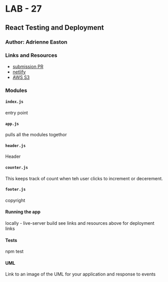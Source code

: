 # LAB - 27

## React Testing and Deployment

### Author: Adrienne Easton

### Links and Resources
* [submission PR](https://github.com/401-advanced-javascript-aeaston/lab27-react-testing-and-deployment/pull/1)
* [netlify](https://inspiring-golick-212f68.netlify.com)
* [AWS S3](http://ae-react-testing-and-deployment.s3-website-us-west-2.amazonaws.com)

### Modules

#### `index.js`

entry point

#### `app.js`

pulls all the modules togethor

#### `header.js`

Header

#### `counter.js`

This keeps track of count when teh user clicks to increment or decerement.

#### `footer.js`

copyright

#### Running the app

locally - live-server build
see links and resources above for deployment links

#### Tests

npm test

#### UML

Link to an image of the UML for your application and response to events
